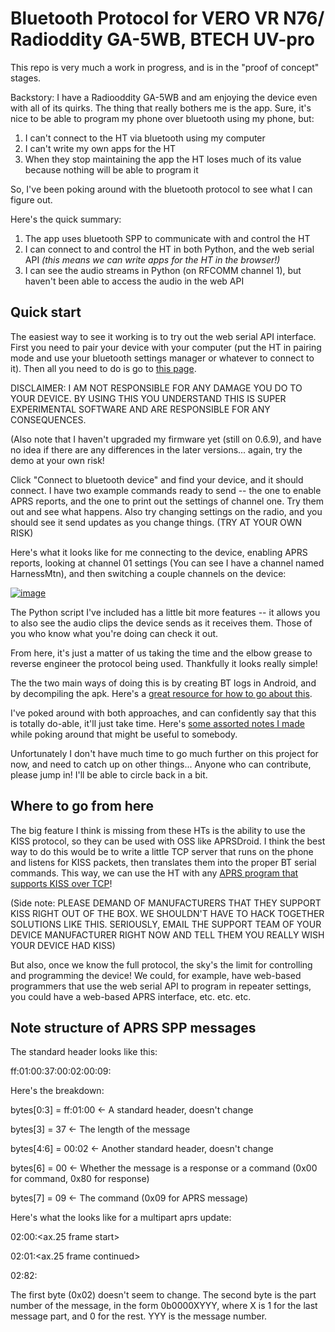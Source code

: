 # Bluetooth Protocol for VERO VR N76/ Radioddity GA-5WB, BTECH UV-pro

This repo is very much a work in progress, and is in the "proof of concept"
stages.

Backstory: I have a Radiooddity GA-5WB and am enjoying the device even with all
of its quirks. The thing that really bothers me is the app. Sure, it's nice to
be able to program my phone over bluetooth using my phone, but:

1. I can't connect to the HT via bluetooth using my computer
2. I can't write my own apps for the HT
3. When they stop maintaining the app the HT loses much of its value because
   nothing will be able to program it

So, I've been poking around with the bluetooth protocol to see what I can figure
out.

Here's the quick summary:

1. The app uses bluetooth SPP to communicate with and control the HT
2. I can connect to and control the HT in both Python, and the web serial API
   _(this means we can write apps for the HT in the browser!)_
3. I can see the audio streams in Python (on RFCOMM channel 1), but haven't been
   able to access the audio in the web API

## Quick start

The easiest way to see it working is to try out the web serial API interface.
First you need to pair your device with your computer (put the HT in pairing
mode and use your bluetooth settings manager or whatever to connect to it). Then
all you need to do is go to
[this page](https://html-preview.github.io/?url=https://github.com/khusmann/bt-ht-n76/blob/main/simple_connect.html).

DISCLAIMER: I AM NOT RESPONSIBLE FOR ANY DAMAGE YOU DO TO YOUR DEVICE. BY USING
THIS YOU UNDERSTAND THIS IS SUPER EXPERIMENTAL SOFTWARE AND ARE RESPONSIBLE FOR
ANY CONSEQUENCES.

(Also note that I haven't upgraded my firmware yet (still on 0.6.9), and have no idea if there are any differences in the later versions... again, try the demo at your own risk!

Click "Connect to bluetooth device" and find your device, and it should connect.
I have two example commands ready to send -- the one to enable APRS reports, and
the one to print out the settings of channel one. Try them out and see what
happens. Also try changing settings on the radio, and you should see it send
updates as you change things. (TRY AT YOUR OWN RISK)

Here's what it looks like for me connecting to the device, enabling APRS reports, looking at channel 01 settings (You can see I have a channel named HarnessMtn), and then switching a couple channels on the device:

[![image](https://github.com/user-attachments/assets/28ddb184-ede1-4a57-b963-c4549addbbd0)](https://html-preview.github.io/?url=https://github.com/khusmann/bt-ht-n76/blob/main/simple_connect.html)


The Python script I've included has a little bit more features -- it allows you
to also see the audio clips the device sends as it receives them. Those of you
who know what you're doing can check it out.

From here, it's just a matter of us taking the time and the elbow grease to
reverse engineer the protocol being used. Thankfully it looks really simple!

The the two main ways of doing this is by creating BT logs in Android, and by
decompiling the apk. Here's a
[great resource for how to go about this](https://reverse-engineering-ble-devices.readthedocs.io/en/latest/protocol_reveng/00_protocol_reveng.html).

I've poked around with both approaches, and can confidently say that this is
totally do-able, it'll just take time. Here's
[some assorted notes I made](NOTES.md) while poking around that might be useful
to somebody.

Unfortunately I don't have much time to go much further on this project for now,
and need to catch up on other things... Anyone who can contribute, please jump
in! I'll be able to circle back in a bit.

## Where to go from here

The big feature I think is missing from these HTs is the ability to use the KISS
protocol, so they can be used with OSS like APRSDroid. I think the best way to
do this would be to write a little TCP server that runs on the phone and listens for
KISS packets, then translates them into the proper BT serial commands. This way,
we can use the HT with any [APRS program that supports KISS over TCP](https://github.com/ge0rg/aprsdroid/issues/300)!

(Side note: PLEASE DEMAND OF MANUFACTURERS THAT THEY SUPPORT KISS RIGHT OUT OF
THE BOX. WE SHOULDN'T HAVE TO HACK TOGETHER SOLUTIONS LIKE THIS. SERIOUSLY,
EMAIL THE SUPPORT TEAM OF YOUR DEVICE MANUFACTURER RIGHT NOW AND TELL THEM YOU REALLY WISH
YOUR DEVICE HAD KISS)

But also, once we know the full protocol, the sky's the limit for
controlling and programming the device! We could, for example, have web-based
programmers that use the web serial API to program in repeater settings, you
could have a web-based APRS interface, etc. etc. etc.

## Note structure of APRS SPP messages

The standard header looks like this:

ff:01:00:37:00:02:00:09:<message>

Here's the breakdown:

bytes[0:3] = ff:01:00 <- A standard header, doesn't change

bytes[3] = 37 <- The length of the message

bytes[4:6] = 00:02 <- Another standard header, doesn't change

bytes[6] = 00 <- Whether the message is a response or a command (0x00 for
command, 0x80 for response)

bytes[7] = 09 <- The command (0x09 for APRS message)

Here's what the <message> looks like for a multipart aprs update:

02:00:<ax.25 frame start>

02:01:<ax.25 frame continued>

02:82:<message frame end>

The first byte (0x02) doesn't seem to change. The second byte is the part number
of the message, in the form 0b0000XYYY, where X is 1 for the last message part,
and 0 for the rest. YYY is the message number.
